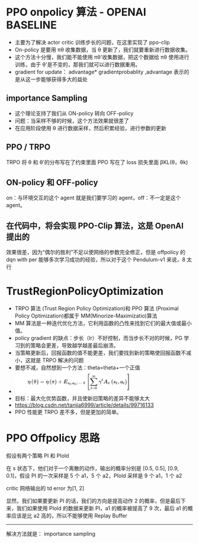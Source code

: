 # PPO onpolicy 算法 - OPENAI BASELINE

- 主要为了解决 actor critic 训练步长的问题，在这里实现了 ppo-clip
- On-policy 是要用 πθ 收集数据，当 θ 更新了，我们就要重新进行数据收集。
- 这个方法十分慢，我们能不能使用 πθ'收集数据，把这个数据给 πθ 使用进行训练，由于 θ'是不变的，那我们就可以进行数据重用。
- gradient for update： advantage\* gradientprobablity ,advantage 表示的是从这一步能够获得多大的益处

## importance Sampling

- 这个理论支持了我们从 ON-policy 转向 OFF-policy
- 问题：当采样不够的时候，这个方法效果就很差了
- 在应用阶段使用 θ 进行数据采样，然后积累经验，进行参数的更新

## PPO / TRPO

TRPO 将 θ 和 θ'的分布写在了约束里面
PPO 写在了 loss 损失里面 βKL(θ，θk)

## ON-policy 和 OFF-policy

on：与环境交互的这个 agent 就是我们要学习的 agent，off：不一定是这个 agent。

## 在代码中，将会实现 PPO-Clip 算法，这是 OpenAI 提出的

效果很差，因为“偶尔的胜利”不足以使网络的参数完全修正，但是 offpolicy 的 dqn with per 能够多次学习成功的经验，所以对于这个 Pendulum-v1 来说，8 太行

# TrustRegionPolicyOptimization

- TRPO 算法 (Trust Region Policy Optimization)和 PPO 算法 (Proximal Policy Optimization)都属于 MM(Minorize-Maximizatio)算法
- MM 算法是一种迭代优化方法，它利用函数的凸性来找到它们的最大值或最小值。
- policy gradient 的缺点：步长（lr）不好控制，而当步长不对的时候，PG 学习到的策略会更差，导致越学越差最后崩溃。
- 当策略更新后，回报函数的值不能更差，我们要找到新的策略使回报函数不减小，这就是 TRPO 解决的问题
- 要想不减，自然想到一个方法：theta=theta+一个正值
- ![](./algorithm.png)
- 目标：最大化优势函数，并且使新旧策略的差异不能够太大
- https://blog.csdn.net/tanjia6999/article/details/99716133
- PPO 性能更 TRPO 差不多，但是更加的简单。

# PPO Offpolicy 思路

假设有两个策略 PI 和 PIold

在 s 状态下，他们对于一个离散的动作，输出的概率分别是 [0.5, 0.5], [0.9, 0.1]，假设 PI 的一次采样是 5 个 a1，5 个 a2，PIold 采样是 9 个 a1，1 个 a2

critic 网络输出的 td error 为[1, 2]

显然，我们如果要更新 PI 的话，我们的方向是提高动作 2 的概率，但是最后下来，我们如果使用 PIold 的数据来更新 PI，a1 的概率被提高了 9 次，最后 a1 的概率应该是比 a2 高的，所以不能够使用 Replay Buffer

---

解决方法就是： importance sampling
